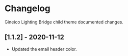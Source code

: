 # Changelog

Gineico Lighting Bridge child theme documented changes.

## [1.1.2] - 2020-11-12
- Updated the email header color.
